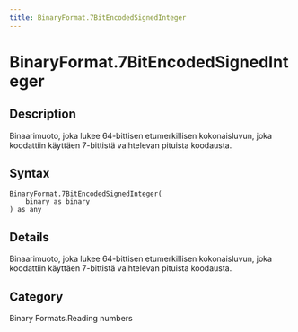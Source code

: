 ```yaml
---
title: BinaryFormat.7BitEncodedSignedInteger
---
```


# BinaryFormat.7BitEncodedSignedInteger


## Description

Binaarimuoto, joka lukee 64-bittisen etumerkillisen kokonaisluvun, joka koodattiin käyttäen 7-bittistä vaihtelevan pituista koodausta.


## Syntax

```powerquery
BinaryFormat.7BitEncodedSignedInteger(
    binary as binary
) as any
```


## Details

Binaarimuoto, joka lukee 64-bittisen etumerkillisen kokonaisluvun, joka koodattiin käyttäen 7-bittistä vaihtelevan pituista koodausta.



## Category
Binary Formats.Reading numbers
